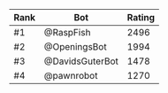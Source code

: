 Rank|Bot|Rating
---|---|---
#1|@RaspFish|2496
#2|@OpeningsBot|1994
#3|@DavidsGuterBot|1478
#4|@pawnrobot|1270

